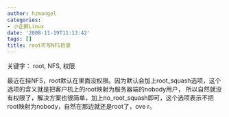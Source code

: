```yaml
---
author: hzmangel
categories:
- 小企鹅Linux
date: '2008-11-19T11:13:42'
tags: []
title: root可写NFS目录
---
```

关键字： root, NFS, 权限

最近在挂NFS，root默认在里面没权限。因为默认会加上root_squash选项，这个选项的含义就是把客户机上的root映射为服务器端的nobody用户，
所以自然就没有权限了，解决方案也很简单，加上no_root_squash即可，这个选项表示不把root映射为nobody，自然在那边就还是root了，ove
r。